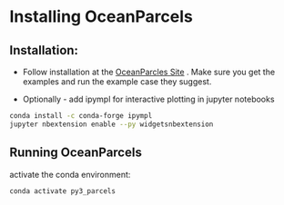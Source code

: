 # Installing OceanParcels

## Installation:

- Follow installation at the [OceanParcles Site](https://oceanparcels.org/) .    Make sure you get the examples and run the example case they suggest.

- Optionally - add ipympl for interactive plotting in jupyter notebooks 

```sh
conda install -c conda-forge ipympl
jupyter nbextension enable --py widgetsnbextension
```

## Running OceanParcels
activate the conda environment: 
```sh
conda activate py3_parcels
```
